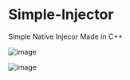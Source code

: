 # Simple-Injector

Simple Native Injecor Made in C++

![image](https://github.com/idkhidden/Simple-Injector/assets/91305428/ec4391f3-9f23-4bad-8090-562c19b1ecfe)


![image](https://github.com/idkhidden/Simple-Injector/assets/91305428/91504982-bea7-40f4-9e53-471312a53742)
